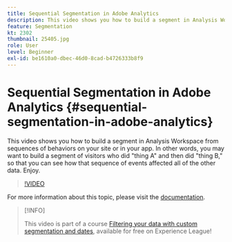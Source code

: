 ```yaml
---
title: Sequential Segmentation in Adobe Analytics
description: This video shows you how to build a segment in Analysis Workspace from sequences of behaviors on your site or in your app. In other words, you may want to build a segment of visitors who did thing A and then did thing B, so that you can see how that sequence of events affected all of the other data. Enjoy.
feature: Segmentation
kt: 2302
thumbnail: 25405.jpg
role: User
level: Beginner
exl-id: be1610a0-dbec-46d0-8cad-b4726333b8f9
---
```

# Sequential Segmentation in Adobe Analytics {#sequential-segmentation-in-adobe-analytics}

This video shows you how to build a segment in Analysis Workspace from sequences of behaviors on your site or in your app. In other words, you may want to build a segment of visitors who did "thing A" and then did "thing B," so that you can see how that sequence of events affected all of the other data. Enjoy.

>[!VIDEO](https://video.tv.adobe.com/v/25405/?quality=12)

For more information about this topic, please visit the [documentation](https://experienceleague.adobe.com/docs/analytics/components/segmentation/segmentation-workflow/seg-sequential-build.html?lang=en).

>[!INFO]
>
> This video is part of a course [Filtering your data with custom segmentation and dates](https://experienceleague.adobe.com/?recommended=Analytics-U-1-2021.1.filterdata), available for free on Experience League!
